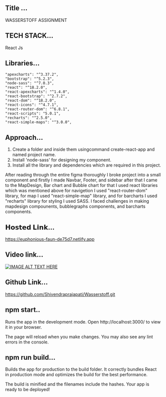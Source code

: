 ## Title ...
WASSERSTOFF ASSIGNMENT

## TECH STACK...
React Js

## Libraries...

    "apexcharts": "^3.37.2",
    "bootstrap": "^5.2.3",
    "node-sass": "^7.0.3",
    "react": "^18.2.0",
    "react-apexcharts": "^1.4.0",
    "react-bootstrap": "^2.7.2",
    "react-dom": "^18.2.0",
    "react-icons": "^4.7.1",
    "react-router-dom": "^6.8.1",
    "react-scripts": "5.0.1",
    "recharts": "^2.5.0",
    "react-simple-maps": "^3.0.0",

## Approach...

1. Create a folder and inside them usingcommand create-react-app and named project name.
2. Install 'node-sass' for designing my component.
3. Install all the library and dependencies which are required in this project.

 After reading through the entire figma thoroughly I broke project into a small component and firstly I made Navbar, Footer, and sidebar after that I came to the MapDesign, Bar chart and Bubble chart for that I used react libraries which was mentioned above for navigetion I used "react-router-dom" library, for map I used "react-simple-map" library, and for barcharts I used "recharts" library for styling I used SASS. I faced challenges in making mapdesign compounents, bubblegraphs components, and barcharts components.


## 𝗛𝗼𝘀𝘁𝗲𝗱 𝗟𝗶𝗻𝗸...
https://euphonious-faun-de75d7.netlify.app

## Video link...
[![IMAGE ALT TEXT HERE](http://img.youtube.com/vi/VCC3Y7FGleY/0.jpg)](http://www.youtube.com/watch?v=VCC3Y7FGleY)

## Github Link...
https://github.com/Shivendraprajapati/Wasserstoff.git


## npm start..
Runs the app in the development mode.
Open http://localhost:3000/ to view it in your browser.

The page will reload when you make changes.
You may also see any lint errors in the console.

## npm run build...
Builds the app for production to the build folder.
It correctly bundles React in production mode and optimizes the build for the best performance.

The build is minified and the filenames include the hashes.
Your app is ready to be deployed!

